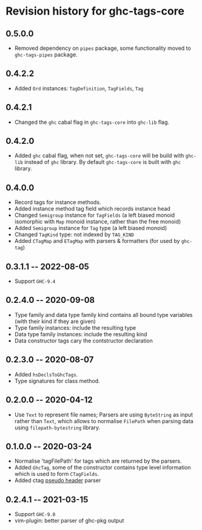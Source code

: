 # Revision history for ghc-tags-core

## 0.5.0.0

- Removed dependency on `pipes` package, some functionality moved to
  `ghc-tags-pipes` package.

## 0.4.2.2

- Added `Ord` instances: `TagDefinition`, `TagFields`, `Tag`

## 0.4.2.1

- Changed the `ghc` cabal flag in `ghc-tags-core` into `ghc-lib` flag.

## 0.4.2.0

* Added `ghc` cabal flag, when not set, `ghc-tags-core` will be build with
  `ghc-lib` instead of `ghc` library.  By default `ghc-tags-core` is built with
  `ghc` library.

## 0.4.0.0

* Record tags for instance methods.
* Added instance method tag field which records instance head
* Changed `Semigroup` instance for `TagFields` (a left biased monoid isomorphic
  with `Map` monoid instance, rather than the free monoid)
* Added `Semigroup` instance for `Tag` type (a left biased monoid)
* Changed `TagKind` type: not indexed by `TAG_KIND`
* Added `CTagMap` and `ETagMap` with parsers & formatters (for used by
  `ghc-tag`)

## 0.3.1.1 -- 2022-08-05

* Support `GHC-9.4`

## 0.2.4.0 -- 2020-09-08

* Type family and data type family kind contains all bound type variables (with
  their kind if they are given)
* Type family instances: include the resulting type
* Data type family instances: include the resulting kind
* Data constructor tags cary the contstructor declaration 

## 0.2.3.0 -- 2020-08-07

* Added `hsDeclsToGhcTags`.
* Type signatures for class method.

## 0.2.0.0 -- 2020-04-12

* Use `Text` to represent file names; Parsers are using `ByteString` as input
  rather than `Text`, which allows to normalise `FilePath` when parsing data
  using `filepath-bytestring` library.

## 0.1.0.0 -- 2020-03-24

* Normalise 'tagFilePath' for tags which are returned by the parsers.
* Added `GhcTag`, some of the constructor contains type level information which
  is used to form `CTagFields`.
* Added ctag [pseudo header](https://docs.ctags.io/en/latest/man/ctags-client-tools.7.html#pseudo-tags) parser

## 0.2.4.1 -- 2021-03-15

* Support `GHC-9.0`
* vim-plugin: better parser of ghc-pkg output
